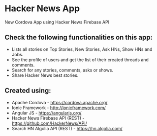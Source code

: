 # Hacker News App
New Cordova App using Hacker News Firebase API

## Check the following functionalities on this app:
* Lists all stories on Top Stories, New Stories, Ask HNs, Show HNs and Jobs.
* See the profile of users and get the list of their created threads and comments.
* Search for any stories, comments, asks or shows.
* Share Hacker News best stories.

## Created using:
- Apache Cordova - https://cordova.apache.org/
- Ionic Framework - http://ionicframework.com/
- Angular JS - https://angularjs.org/
- Hacker News Firebase API (REST) - https://github.com/HackerNews/API/
- Search HN Algolia API (REST) - https://hn.algolia.com/
